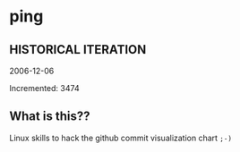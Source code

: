 # ping

## HISTORICAL ITERATION
2006-12-06

Incremented: 3474

## What is this?? 
Linux skills to hack the github commit visualization chart `;-)`
